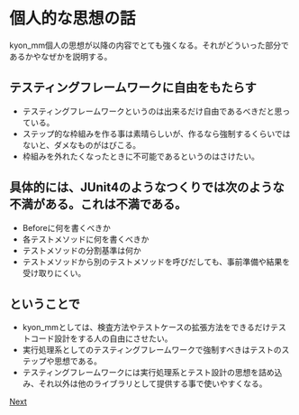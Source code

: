 # 個人的な思想の話
kyon_mm個人の思想が以降の内容でとても強くなる。それがどういった部分であるかやなぜかを説明する。

## テスティングフレームワークに自由をもたらす
+ テスティングフレームワークというのは出来るだけ自由であるべきだと思っている。
+ ステップ的な枠組みを作る事は素晴らしいが、作るなら強制するくらいではないと、ダメなものがはびこる。
+ 枠組みを外れたくなったときに不可能であるというのはさけたい。

## 具体的には、JUnit4のようなつくりでは次のような不満がある。これは不満である。
+ Beforeに何を書くべきか
+ 各テストメソッドに何を書くべきか
+ テストメソッドの分割基準は何か
+ テストメソッドから別のテストメソッドを呼びだしても、事前準備や結果を受け取りにくい。

## ということで
+ kyon_mmとしては、検査方法やテストケースの拡張方法をできるだけテストコード設計をする人の自由にさせたい。
+ 実行処理系としてのテスティングフレームワークで強制すべきはテストのステップや思想である。
+ テスティングフレームワークには実行処理系とテスト設計の思想を詰め込み、それ以外は他のライブラリとして提供する事で使いやすくなる。

[Next](JUnit4Elements.md)
